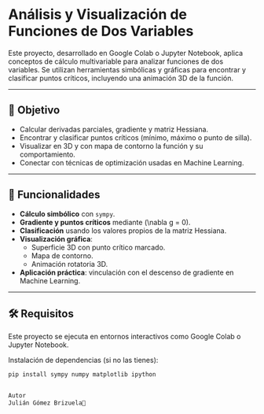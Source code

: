 # Análisis y Visualización de Funciones de Dos Variables

Este proyecto, desarrollado en Google Colab o Jupyter Notebook, aplica conceptos de cálculo multivariable para analizar funciones de dos variables. Se utilizan herramientas simbólicas y gráficas para encontrar y clasificar puntos críticos, incluyendo una animación 3D de la función.

---

## 🎯 Objetivo

- Calcular derivadas parciales, gradiente y matriz Hessiana.  
- Encontrar y clasificar puntos críticos (mínimo, máximo o punto de silla).  
- Visualizar en 3D y con mapa de contorno la función y su comportamiento.  
- Conectar con técnicas de optimización usadas en Machine Learning.

---

## 🧩 Funcionalidades

- **Cálculo simbólico** con `sympy`.
- **Gradiente y puntos críticos** mediante \(\nabla g = 0\).
- **Clasificación** usando los valores propios de la matriz Hessiana.
- **Visualización gráfica**:  
  - Superficie 3D con punto crítico marcado.  
  - Mapa de contorno.  
  - Animación rotatoria 3D.
- **Aplicación práctica**: vinculación con el descenso de gradiente en Machine Learning.

---

## 🛠️ Requisitos

Este proyecto se ejecuta en entornos interactivos como Google Colab o Jupyter Notebook.

Instalación de dependencias (si no las tienes):

```bash
pip install sympy numpy matplotlib ipython


Autor
Julián Gómez Brizuela🌟

